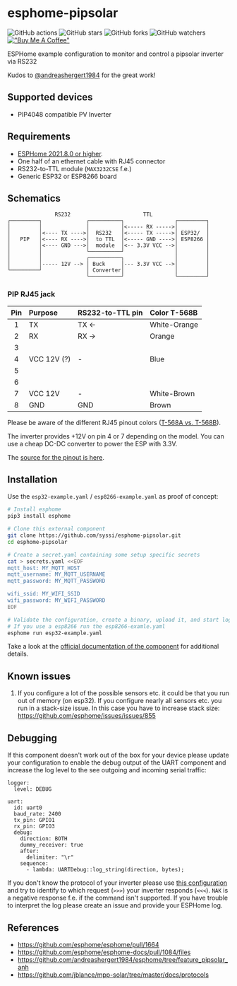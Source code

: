 # esphome-pipsolar

![GitHub actions](https://github.com/syssi/esphome-pipsolar/actions/workflows/ci.yaml/badge.svg)
![GitHub stars](https://img.shields.io/github/stars/syssi/esphome-pipsolar)
![GitHub forks](https://img.shields.io/github/forks/syssi/esphome-pipsolar)
![GitHub watchers](https://img.shields.io/github/watchers/syssi/esphome-pipsolar)
[!["Buy Me A Coffee"](https://img.shields.io/badge/buy%20me%20a%20coffee-donate-yellow.svg)](https://www.buymeacoffee.com/syssi)

ESPHome example configuration to monitor and control a pipsolar inverter via RS232

Kudos to [@andreashergert1984](https://github.com/andreashergert1984) for the great work!

## Supported devices

* PIP4048 compatible PV Inverter


## Requirements

* [ESPHome 2021.8.0 or higher](https://github.com/esphome/esphome/releases).
* One half of an ethernet cable with RJ45 connector
* RS232-to-TTL module (`MAX3232CSE` f.e.)
* Generic ESP32 or ESP8266 board

## Schematics

```
               RS232                       TTL
┌─────────┐              ┌──────────┐                ┌─────────┐
│         │              │          │<----- RX ----->│         │
│         │<---- TX ---->│  RS232   │<----- TX ----->│ ESP32/  │
│   PIP   │<---- RX ---->│  to TTL  │<----- GND ---->│ ESP8266 │
│         │<---- GND --->│  module  │<-- 3.3V VCC -->│         │
│         │              └──────────┘                │         │
│         │              ┌──────────┐                │         │
│         │----- 12V --> │ Buck     │--- 3.3V VCC -->│         │
└─────────┘              │ Converter│                │         │
                         └──────────┘                └─────────┘

```

### PIP RJ45 jack

| Pin     | Purpose      | RS232-to-TTL pin  | Color T-568B |
| :-----: | :----------- | :---------------- | :------------|
|    1    | TX           | TX &#8592;        | White-Orange |
|    2    | RX           | RX &#8594;        | Orange       |
|    3    |              |                   |              |
|    4    | VCC 12V (?)  | -                 | Blue         |
|    5    |              |                   |              |
|    6    |              |                   |              |
|    7    | VCC 12V      | -                 | White-Brown  |
|    8    | GND          | GND               | Brown        |

Please be aware of the different RJ45 pinout colors ([T-568A vs. T-568B](images/rj45-colors-t568a-vs-t568.png)).

The inverter provides +12V on pin 4 or 7 depending on the model. You can use a cheap DC-DC converter to power the ESP with 3.3V.

The [source for the pinout is here](docs/HS_MS_MSX%20RS232%20Protocol.pdf).

## Installation

Use the `esp32-example.yaml` / `esp8266-example.yaml` as proof of concept:

```bash
# Install esphome
pip3 install esphome

# Clone this external component
git clone https://github.com/syssi/esphome-pipsolar.git
cd esphome-pipsolar

# Create a secret.yaml containing some setup specific secrets
cat > secrets.yaml <<EOF
mqtt_host: MY_MQTT_HOST
mqtt_username: MY_MQTT_USERNAME
mqtt_password: MY_MQTT_PASSWORD

wifi_ssid: MY_WIFI_SSID
wifi_password: MY_WIFI_PASSWORD
EOF

# Validate the configuration, create a binary, upload it, and start logs
# If you use a esp8266 run the esp8266-examle.yaml
esphome run esp32-example.yaml

```

Take a look at the [official documentation of the component](https://esphome.io/components/pipsolar.html) for additional details.

## Known issues

1. If you configure a lot of the possible sensors etc. it could be that you run out of memory (on esp32). If you configure nearly all sensors etc. you run in a stack-size issue. In this case you have to increase stack size: https://github.com/esphome/issues/issues/855

## Debugging

If this component doesn't work out of the box for your device please update your configuration to enable the debug output of the UART component and increase the log level to the see outgoing and incoming serial traffic:

```
logger:
  level: DEBUG

uart:
  id: uart0
  baud_rate: 2400
  tx_pin: GPIO1
  rx_pin: GPIO3
  debug:
    direction: BOTH
    dummy_receiver: true
    after:
      delimiter: "\r"
    sequence:
      - lambda: UARTDebug::log_string(direction, bytes);
```

If you don't know the protocol of your inverter please use [this configuration](tests/esp8266-test-protocols.yaml) and try to identify to which request (`>>>`) your inverter responds (`<<<`). `NAK` is a negative response f.e. if the command isn't supported. If you have trouble to interpret the log please create an issue and provide your ESPHome log.

## References

* https://github.com/esphome/esphome/pull/1664
* https://github.com/esphome/esphome-docs/pull/1084/files
* https://github.com/andreashergert1984/esphome/tree/feature_pipsolar_anh
* https://github.com/jblance/mpp-solar/tree/master/docs/protocols
